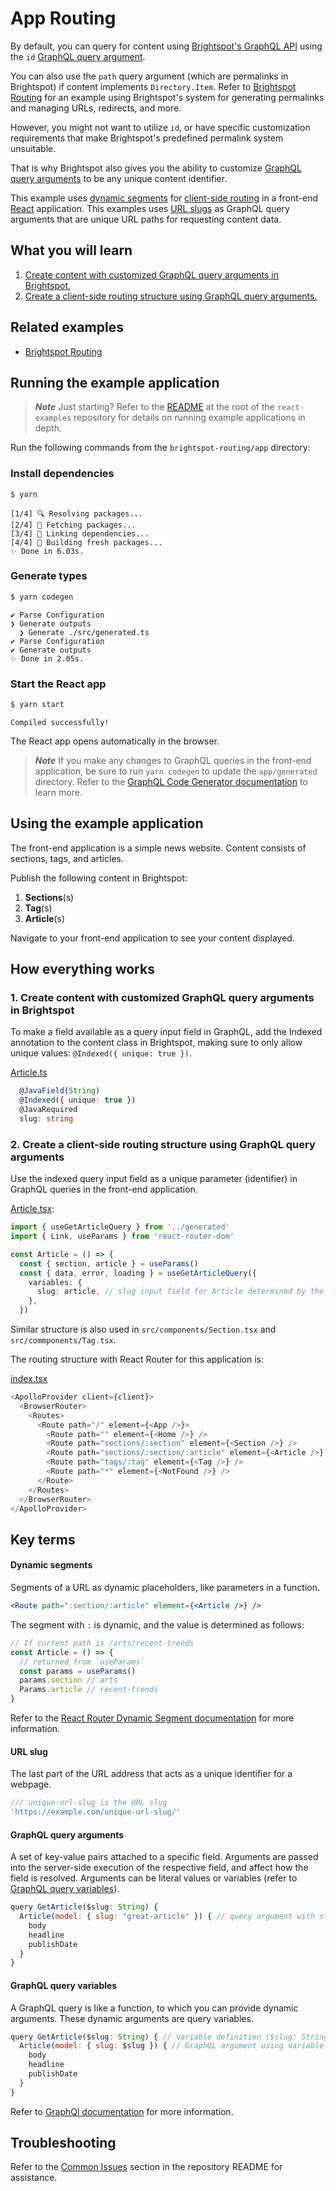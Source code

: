 # App Routing

By default, you can query for content using [Brightspot's GraphQL API](https://www.brightspot.com/documentation/brightspot-cms-developer-guide/latest/graphql-api) using the `id` [GraphQL query argument](#graphql-query-arguments). 

You can also use the `path` query argument (which are permalinks in Brightspot) if content implements `Directory.Item`. Refer to [Brightspot Routing](https://github.com/brightspot/react-examples) for an example using Brightspot's system for generating permalinks and managing URLs, redirects, and more.

However, you might not want to utilize `id`, or have specific customization requirements that make Brightspot's predefined permalink system unsuitable. 

That is why Brightspot also gives you the ability to customize [GraphQL query arguments](#graphql-query-arguments) to be any unique content identifier.

This example uses [dynamic segments](#dynamic-segments) for [client-side routing](https://reactrouter.com/en/main/start/overview#client-side-routing) in a front-end [React](https://react.dev/) application. This examples uses [URL slugs](#url-slug) as GraphQL query arguments that are unique URL paths for requesting content data.

## What you will learn

1. [Create content with customized GraphQL query arguments in Brightspot.](#1-Create-content-with-customized-GraphQL-query-arguments-in-Brightspot)
2. [Create a client-side routing structure using GraphQL query arguments.](#2-Create-a-client-side-routing-structure-using-GraphQL-query-arguments)

## Related examples

- [Brightspot Routing](https://github.com/brightspot/react-examples)

## Running the example application

> **_Note_** Just starting? Refer to the [README](/README.md) at the root of the `react-examples` repository for details on running example applications in depth.

Run the following commands from the `brightspot-routing/app` directory:

### Install dependencies

```sh
$ yarn
```

```
[1/4] 🔍 Resolving packages...
[2/4] 🚚 Fetching packages...
[3/4] 🔗 Linking dependencies...
[4/4] 🔨 Building fresh packages...
✨ Done in 6.03s.
```

### Generate types

```sh
$ yarn codegen
```

```
✔ Parse Configuration
❯ Generate outputs
  ❯ Generate ./src/generated.ts
✔ Parse Configuration
✔ Generate outputs
✨ Done in 2.05s.
```

### Start the React app

```sh
$ yarn start
```

```
Compiled successfully!
```

The React app opens automatically in the browser.

> **_Note_** If you make any changes to GraphQL queries in the front-end application, be sure to run `yarn codegen` to update the `app/generated` directory. Refer to the [GraphQL Code Generator documentation](https://www.the-guild.dev/graphql/codegen/docs/getting-started) to learn more.

## Using the example application

The front-end application is a simple news website. Content consists of sections, tags, and articles.

Publish the following content in Brightspot:

1. **Sections**(s)
2. **Tag**(s)
3. **Article**(s)

Navigate to your front-end application to see your content displayed.

## How everything works

### 1. Create content with customized GraphQL query arguments in Brightspot

To make a field available as a query input field in GraphQL, add the Indexed annotation to the content class in Brightspot, making sure to only allow unique values: `@Indexed({ unique: true })`.

[Article.ts](./brightspot/src/brightspot/example/app_routing/Article.ts)
```typescript
  @JavaField(String)
  @Indexed({ unique: true })
  @JavaRequired
  slug: string
```

### 2. Create a client-side routing structure using GraphQL query arguments

Use the indexed query input field as a unique parameter (identifier) in GraphQL queries in the front-end application.

[Article.tsx](`./app/src/components/Article.tsx):

```typescript
import { useGetArticleQuery } from '../generated'
import { Link, useParams } from 'react-router-dom'

const Article = () => {
  const { section, article } = useParams()
  const { data, error, loading } = useGetArticleQuery({
    variables: {
      slug: article, // slug input field for Article determined by the parameter in the url
    },
  })
```

Similar structure is also used in `src/components/Section.tsx` and `src/commponents/Tag.tsx`.

The routing structure with React Router for this application is: 

[index.tsx](`./app/src/index.tsx)

```typescript
<ApolloProvider client={client}>
  <BrowserRouter>
    <Routes>
      <Route path="/" element={<App />}>
        <Route path="" element={<Home />} />
        <Route path="sections/:section" element={<Section />} />
        <Route path="sections/:section/:article" element={<Article />} />
        <Route path="tags/:tag" element={<Tag />} />
        <Route path="*" element={<NotFound />} />
      </Route>
    </Routes>
  </BrowserRouter>
</ApolloProvider>
```
## Key terms

#### Dynamic segments

Segments of a URL as dynamic placeholders, like parameters in a function.

```jsx
<Route path=":section/:article" element={<Article />} />
```

The segment with `:` is dynamic, and the value is determined as follows:

```jsx
// If current path is /arts/recent-trends
const Article = () => {
  // returned from `useParams`
  const params = useParams()
  params.section // arts
  Params.article // recent-trends
}
```

Refer to the [React Router Dynamic Segment documentation](https://reactrouter.com/en/main/start/overview#dynamic-segments) for more information.

#### URL slug

The last part of the URL address that acts as a unique identifier for a webpage.

```javascript
/// unique-url-slug is the URL slug
'https://example.com/unique-url-slug/'
```

#### GraphQL query arguments

A set of key-value pairs attached to a specific field. Arguments are passed into the server-side execution of the respective field, and affect how the field is resolved. Arguments can be literal values or variables (refer to [GraphQL query variables](#graphql-query-variables)).

```javascript
query GetArticle($slug: String) {
  Article(model: { slug: "great-article" }) { // query argument with static value "great article"
    body
    headline
    publishDate
  }
}
```

#### GraphQL query variables

A GraphQL query is like a function, to which you can provide dynamic arguments. These dynamic arguments are query variables.

```javascript
query GetArticle($slug: String) { // variable definition ($slug: String)
  Article(model: { slug: $slug }) { // GraphQL argument using variable
    body
    headline
    publishDate
  }
}
```

Refer to [GraphQl documentation](https://graphql.org/learn/queries/#variables) for more information.

## Troubleshooting

Refer to the [Common Issues](/README.md) section in the repository README for assistance.
